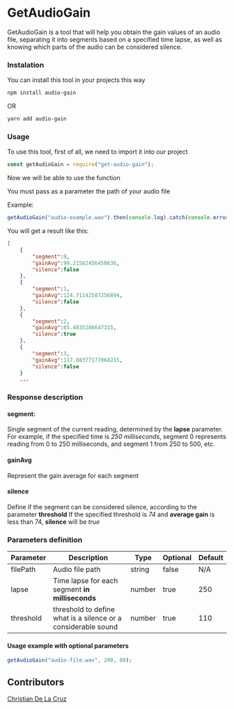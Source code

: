 # GetAudioGain

GetAudioGain is a tool that will help you obtain the gain values ​​of an audio file, separating it into segments based on a specified time lapse, as well as knowing which parts of the audio can be considered silence.

### Instalation

You can install this tool in your projects this way

```bash
npm install audio-gain
```

OR

```bash
yarn add audio-gain
```

### Usage

To use this tool, first of all, we need to import it into our project

```js
const getAudioGain = require("get-audio-gain");
```

Now we will be able to use the function

You must pass as a parameter the path of your audio file

Example:

```js
getAudioGain("audio-example.wav").then(console.log).catch(console.error);
```

You will get a result like this:

```json
[
    {
        "segment":0,
        "gainAvg":99.21582456458636,
        "silence":false
    },
    {
        "segment":1,
        "gainAvg":124.71142507256894,
        "silence":false
    },
    {
        "segment":2,
        "gainAvg":65.4035286647315,
        "silence":true
    },
    {
        "segment":3,
        "gainAvg":117.08377177068215,
        "silence":false
    }
    ...
```

### Response description

#### segment:

Single segment of the current reading, determined by the **lapse** parameter.
For example, if the specified time is _250 milliseconds_, segment 0 represents reading from 0 to 250 milliseconds, and segment 1 from 250 to 500, etc.

#### gainAvg

Represent the gain average for each segment

#### silence

Define if the segment can be considered silence, according to the parameter **threshold**
If the specified threshold is _74_ and **average gain** is less than 74, **silence** will be _true_

### Parameters definition

| Parameter | Description                                                   | Type   | Optional | Default |
| --------- | ------------------------------------------------------------- | ------ | -------- | ------- |
| filePath  | Audio file path                                               | string | false    | N/A     |
| lapse     | Time lapse for each segment **in milliseconds**               | number | true     | 250     |
| threshold | threshold to define what is a silence or a considerable sound | number | true     | 110     |

#### Usage example with optional parameters

```js
getAudioGain("audio-file.wav", 200, 80);
```

## Contributors

[Christian De La Cruz](https://github.com/ChristianDC13)
